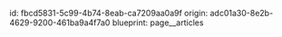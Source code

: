 id: fbcd5831-5c99-4b74-8eab-ca7209aa0a9f
origin: adc01a30-8e2b-4629-9200-461ba9a4f7a0
blueprint: page__articles

